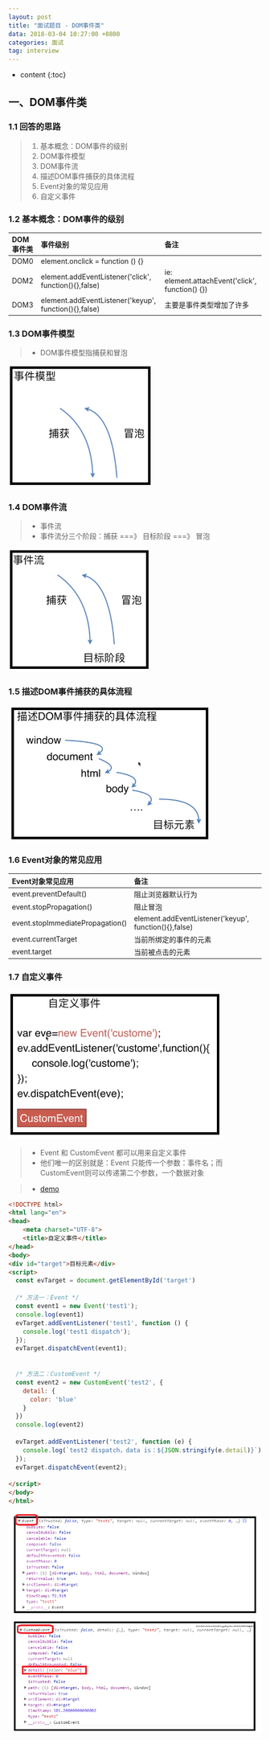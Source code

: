 ```yaml
---
layout: post
title: "面试题目 - DOM事件类"
data: 2018-03-04 10:27:00 +0800
categories: 面试
tag: interview
---
```

* content
{:toc}

<!-- more -->



## 一、DOM事件类

### 1.1 回答的思路

> 1. 基本概念：DOM事件的级别
> 2. DOM事件模型
> 3. DOM事件流
> 4. 描述DOM事件捕获的具体流程
> 5. Event对象的常见应用
> 6. 自定义事件

### 1.2 基本概念：DOM事件的级别

|           DOM事件类         |                                事件级别                                        | 备注      |
|:----------------------|:----------------------------------------------------------------------------|:---|
|DOM0| element.onclick = function () {}||
|DOM2| element.addEventListener('click', function(){},false)| ie: element.attachEvent('click', function() {})|
|DOM3|element.addEventListener('keyup', function(){},false)|主要是事件类型增加了许多|

### 1.3 DOM事件模型

> * DOM事件模型指捕获和冒泡

![dom](/styles/images/interview/question/q-01.png)

### 1.4 DOM事件流

> * 事件流
> * 事件流分三个阶段：捕获 ===》 目标阶段 ===》 冒泡

![dom](/styles/images/interview/question/q-02.png)

### 1.5 描述DOM事件捕获的具体流程

![dom](/styles/images/interview/question/q-03.png)

### 1.6 Event对象的常见应用

|     Event对象常见应用     |                                备注                                   |
|:----------------------|:----------------------------------------------------------------------------|
|event.preventDefault()| 阻止浏览器默认行为|
|event.stopPropagation()|阻止冒泡| 
|event.stopImmediatePropagation()|element.addEventListener('keyup', function(){},false)|
|event.currentTarget|当前所绑定的事件的元素|
|event.target|当前被点击的元素|

### 1.7 自定义事件

![dom](/styles/images/interview/question/q-04.png)

> * Event 和 CustomEvent 都可以用来自定义事件
> * 他们唯一的区别就是：Event 只能传一个参数：事件名；而 CustomEvent则可以传递第二个参数，一个数据对象

> * [demo](/effects/demo/interview/js/event.html)

```html
<!DOCTYPE html>
<html lang="en">
<head>
    <meta charset="UTF-8">
    <title>自定义事件</title>
</head>
<body>
<div id="target">目标元素</div>
<script>
  const evTarget = document.getElementById('target')

  /* 方法一：Event */
  const event1 = new Event('test1');
  console.log(event1)
  evTarget.addEventListener('test1', function () {
    console.log('test1 dispatch');
  });
  evTarget.dispatchEvent(event1);


  /* 方法二：CustomEvent */
  const event2 = new CustomEvent('test2', {
    detail: {
      color: 'blue'
    }
  })
  console.log(event2)

  evTarget.addEventListener('test2', function (e) {
    console.log(`test2 dispatch，data is：${JSON.stringify(e.detail)}`);
  });
  evTarget.dispatchEvent(event2);

</script>
</body>
</html>
```

![dom](/styles/images/interview/question/q-05.png)



